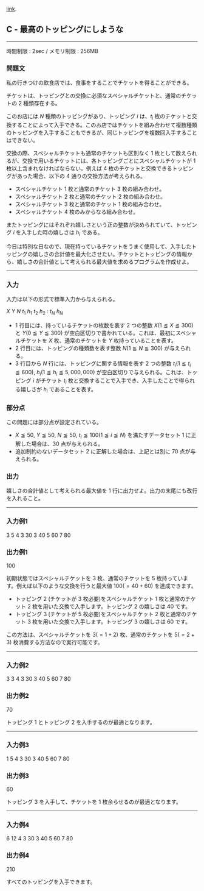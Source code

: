 [link](http://arc027.contest.atcoder.jp/tasks/arc027_3).

## C - 最高のトッピングにしような

----------

時間制限 : 2sec / メモリ制限 : 256MB

### 問題文

私の行きつけの飲食店では、食事をすることでチケットを得ることができる。

チケットは、トッピングとの交換に必須なスペシャルチケットと、通常のチケットの $2$ 種類存在する。

このお店には $N$ 種類のトッピングがあり、トッピング $i$ は、$t_i$ 枚のチケットと交換することによって入手できる。このお店ではチケットを組み合わせて複数種類のトッピングを入手することもできるが、同じトッピングを複数回入手することはできない。

交換の際、スペシャルチケットも通常のチケットも区別なく $1$ 枚として数えられるが、交換で用いるチケットには、各トッピングごとにスペシャルチケットが $1$ 枚以上含まれなければならない。例えば $4$ 枚のチケットと交換できるトッピングがあった場合、以下の $4$ 通りの交換方法が考えられる。

* スペシャルチケット $1$ 枚と通常のチケット $3$ 枚の組み合わせ。
* スペシャルチケット $2$ 枚と通常のチケット $2$ 枚の組み合わせ。
* スペシャルチケット $3$ 枚と通常のチケット $1$ 枚の組み合わせ。
* スペシャルチケット $4$ 枚のみからなる組み合わせ。

またトッピングにはそれぞれ嬉しさという正の整数が決められていて、トッピング $i$ を入手した時の嬉しさは $h_i$ である。

今日は特別な日なので、現在持っているチケットをうまく使用して、入手したトッピングの嬉しさの合計値を最大化させたい。チケットとトッピングの情報から、嬉しさの合計値として考えられる最大値を求めるプログラムを作成せよ。

----------

### 入力

入力は以下の形式で標準入力から与えられる。

>
$X$ $Y$
$N$
$t_1$ $h_1$
$t_2$ $h_2$
:
$t_N$ $h_N$


* $1$ 行目には、持っているチケットの枚数を表す $2$ つの整数 $X (1 ≦ X ≦ 300)$ と $Y (0 ≦ Y ≦ 300)$ が空白区切りで書かれている。これは、最初にスペシャルチケットを $X$ 枚、通常のチケットを $Y$ 枚持っていることを表す。
* $2$ 行目には、トッピングの種類数を表す整数 $N (1 ≦ N ≦ 300)$ が与えられる。
* $3$ 行目から $N$ 行には、トッピングに関する情報を表す $2$ つの整数 $t_i (1 ≦ t_i ≦ 600)$, $h_i (1 ≦ h_i ≦ 5,000,000)$ が空白区切りで与えられる。これは、トッピング $i$ がチケット $t_i$ 枚と交換することで入手でき、入手したことで得られる嬉しさが $h_i$ であることを表す。

### 部分点

この問題には部分点が設定されている。

* $X ≦ 50$, $Y ≦ 50$, $N ≦ 50$, $t_i ≦ 100 (1 ≦ i ≦ N)$ を満たすデータセット $1$ に正解した場合は、$30$ 点が与えられる。
* 追加制約のないデータセット $2$ に正解した場合は、上記とは別に $70$ 点が与えられる。

### 出力

嬉しさの合計値として考えられる最大値を $1$ 行に出力せよ。出力の末尾にも改行を入れること。

----------

### 入力例1

>
3 5
4
3 30
3 40
5 60
7 80


### 出力例1

>
100


初期状態ではスペシャルチケットを $3$ 枚、通常のチケットを $5$ 枚持っています。例えば以下のような交換を行うと最大値 $100 (= 40 + 60)$ を達成できます。

* トッピング $2$ (チケットが $3$ 枚必要)をスペシャルチケット $1$ 枚と通常のチケット $2$ 枚を用いた交換で入手します。トッピング $2$ の嬉しさは $40$ です。
* トッピング $3$ (チケットが $5$ 枚必要)をスペシャルチケット $2$ 枚と通常のチケット $3$ 枚を用いた交換で入手します。トッピング $3$ の嬉しさは $60$ です。

この方法は、スペシャルチケットを $3 (= 1 + 2)$ 枚、通常のチケットを $5 (= 2 + 3)$ 枚消費する方法なので実行可能です。

----------

### 入力例2

>
3 3
4
3 30
3 40
5 60
7 80


### 出力例2

>
70


トッピング $1$ とトッピング $2$ を入手するのが最適となります。

----------

### 入力例3

>
1 5
4
3 30
3 40
5 60
7 80


### 出力例3

>
60


トッピング $3$ を入手して、チケットを $1$ 枚余らせるのが最適となります。

----------

### 入力例4

>
6 12
4
3 30
3 40
5 60
7 80


### 出力例4

>
210


すべてのトッピングを入手できます。

